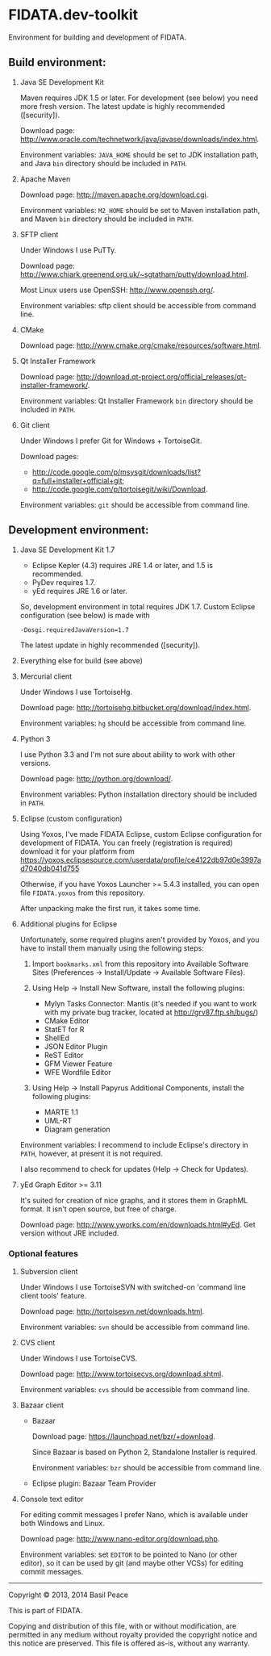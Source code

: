 FIDATA.dev-toolkit
==================

Environment for building and development of FIDATA.

Build environment:
------------------

1.	Java SE Development Kit

	Maven requires JDK 1.5 or later. For development (see below) you
need more fresh version. The latest update is highly recommended
([security]).

	Download page: http://www.oracle.com/technetwork/java/javase/downloads/index.html.

	Environment variables: `JAVA_HOME` should be set to JDK installation
path, and Java `bin` directory should be included in `PATH`.

2.	Apache Maven

	Download page: http://maven.apache.org/download.cgi.

	Environment variables: `M2_HOME` should be set to Maven installation
path, and Maven `bin` directory should be included in `PATH`.

3.	SFTP client

	Under Windows I use PuTTy.

	Download page: http://www.chiark.greenend.org.uk/~sgtatham/putty/download.html.

	Most Linux users use OpenSSH: http://www.openssh.org/.

	Environment variables: sftp client should be accessible from command
line.

4.	CMake

	Download page: http://www.cmake.org/cmake/resources/software.html.

5.	Qt Installer Framework

	Download page: http://download.qt-project.org/official_releases/qt-installer-framework/.

	Environment variables: Qt Installer Framework `bin` directory
should be included in `PATH`.

6.	Git client

	Under Windows I prefer Git for Windows + TortoiseGit.

	Download pages:
	*	http://code.google.com/p/msysgit/downloads/list?q=full+installer+official+git;
	*	http://code.google.com/p/tortoisegit/wiki/Download.

	Environment variables: `git` should be accessible from command
line.


Development environment:
------------------------

1.	Java SE Development Kit 1.7
	*	Eclipse Kepler (4.3) requires JRE 1.4 or later, and 1.5 is
recommended.
	*	PyDev requires 1.7.
	*	yEd requires JRE 1.6 or later.

	So, development environment in total requires JDK 1.7. Custom
Eclipse configuration (see below) is made with

		-Dosgi.requiredJavaVersion=1.7

	The latest update in highly recommended ([security]).

2.	Everything else for build (see above)

3.	Mercurial client

	Under Windows I use TortoiseHg.

	Download page: http://tortoisehg.bitbucket.org/download/index.html.

	Environment variables: `hg` should be accessible from command
line.

4.	Python 3

	I use Python 3.3 and I'm not sure about ability to work with other
versions.

	Download page: http://python.org/download/.

	Environment variables: Python installation directory should be
included in `PATH`.

5.	Eclipse (custom configuration)

	Using Yoxos, I've made FIDATA Eclipse, custom Eclipse
configuration for development of FIDATA. You can freely (registration
is required) download it for your platform from
https://yoxos.eclipsesource.com/userdata/profile/ce4122db97d0e3997ad7040db041d755

	Otherwise, if you have Yoxos Launcher >= 5.4.3 installed, you can
open file `FIDATA.yoxos` from this repository.

	After unpacking make the first run, it takes some time.

6.	Additional plugins for Eclipse

	Unfortunately, some required plugins aren't provided by Yoxos, and
you have to install them manually using the following steps:

	1.	Import `bookmarks.xml` from this repository into Available
Software Sites (Preferences -> Install/Update -> Available Software
Files).

	2.	Using Help -> Install New Software, install the following
plugins:
		*	Mylyn Tasks Connector: Mantis (it's needed if you want to
work with my private bug tracker, located at http://grv87.ftp.sh/bugs/)
		*	CMake Editor
		*	StatET for R
		*	ShellEd
		*	JSON Editor Plugin
		*	ReST Editor
		*	GFM Viewer Feature
		*	WFE Wordfile Editor

	3.	Using Help -> Install Papyrus Additional Components, install the
following plugins:
		*	MARTE 1.1
		*	UML-RT
		*	Diagram generation

	Environment variables: I recommend to include Eclipse's directory in
`PATH`, however, at present it is not required.

	I also recommend to check for updates (Help -> Check for Updates).

7.	yEd Graph Editor >= 3.11

	It's suited for creation of nice graphs, and it stores them in
GraphML format. It isn't open source, but free of charge.

	Download page: http://www.yworks.com/en/downloads.html#yEd. Get
version without JRE included.

### Optional features

1.	Subversion client

	Under Windows I use TortoiseSVN with switched-on 'command line
client tools' feature.

	Download page: http://tortoisesvn.net/downloads.html.

	Environment variables: `svn` should be accessible from command
line.

2.	CVS client

	Under Windows I use TortoiseCVS.

	Download page: http://www.tortoisecvs.org/download.shtml.

	Environment variables: `cvs` should be accessible from command
line.

3.	Bazaar client
	*	Bazaar

		Download page: https://launchpad.net/bzr/+download.

		Since Bazaar is based on Python 2, Standalone Installer is
required.

		Environment variables: `bzr` should be accessible from command
line.
	*	Eclipse plugin: Bazaar Team Provider

4.	Console text editor

	For editing commit messages I prefer Nano, which is available under
both Windows and Linux.

	Download page: http://www.nano-editor.org/download.php.

	Environment variables: set `EDITOR` to be pointed to Nano (or other
editor), so it can be used by git (and maybe other VCSs) for editing
commit messages.


------------------------------------------------------------------------
Copyright © 2013, 2014  Basil Peace

This is part of FIDATA.

Copying and distribution of this file, with or without modification,
are permitted in any medium without royalty provided the copyright
notice and this notice are preserved.  This file is offered as-is,
without any warranty.
